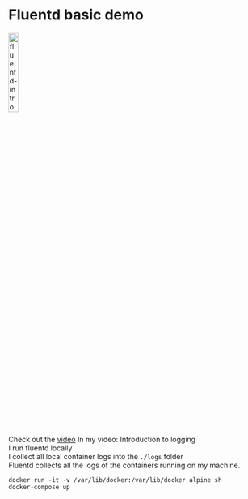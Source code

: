 # Fluentd basic demo

<a href="https://youtu.be/MMVdkzeQ848" title="fluentd-intro"><img src="https://i.ytimg.com/vi/MMVdkzeQ848/hqdefault.jpg" width="20%" alt="fluentd-intro" /></a> 

Check out the [video](https://youtu.be/MMVdkzeQ848)
In my video: Introduction to logging <br/>
I run fluentd locally <br/>
I collect all local container logs into the `./logs` folder <br/>
Fluentd collects all the logs of the containers running on my machine.

```
docker run -it -v /var/lib/docker:/var/lib/docker alpine sh
docker-compose up
```